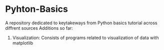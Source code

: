 # Pyhton-Basics
A repository dedicated to keytakeways from Python basics tutorial across diffrent sources
Additions so far:
1. Visualization: Consists of programs related to visualization of data with matplotlib
